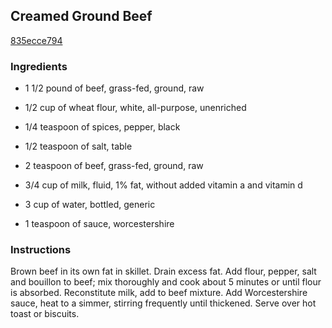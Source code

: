 ## Creamed Ground Beef

[835ecce794](https://recipeland.com/recipe/v/creamed-ground-beef-38289)

### Ingredients

 - 1 1/2 pound of beef, grass-fed, ground, raw

 - 1/2 cup of wheat flour, white, all-purpose, unenriched

 - 1/4 teaspoon of spices, pepper, black

 - 1/2 teaspoon of salt, table

 - 2 teaspoon of beef, grass-fed, ground, raw

 - 3/4 cup of milk, fluid, 1% fat, without added vitamin a and vitamin d

 - 3 cup of water, bottled, generic

 - 1 teaspoon of sauce, worcestershire

### Instructions

Brown beef in its own fat in skillet. Drain excess fat. Add flour, pepper, salt and bouillon to beef; mix thoroughly and cook about 5 minutes or until flour is absorbed. Reconstitute milk, add to beef mixture. Add Worcestershire sauce, heat to a simmer, stirring frequently until thickened. Serve over hot toast or biscuits.